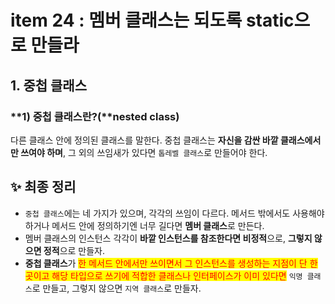 # item 24 : 멤버 클래스는 되도록 static으로 만들라

## **1. 중첩 클래스**

### **1) 중첩 클래스란?(**nested class)

다른 클래스 안에 정의된 클래스를 말한다. 중첩 클래스는 **자신을 감싼 바깥 클래스에서만 쓰여야 하며**, 그 외의 쓰임새가 있다면 `톱레벨 클래스`로 만들어야 한다.





## **✨** 최종 정리

* `중첩 클래스`에는 네 가지가 있으며, 각각의 쓰임이 다르다. 메서드 밖에서도 사용해야 하거나 메서드 안에 정의하기엔 너무 길다면 **멤버 클래스**로 만든다.&#x20;
* 멤버 클래스의 인스턴스 각각이 **바깥 인스턴스를 참조한다면 비정적**으로, **그렇지 않으면 정적**으로 만들자.&#x20;
* **중첩 클래스**가 <mark style="color:red;">한 메서드 안에서만 쓰이면서 그 인스턴스를 생성하는 지점이 단 한 곳이고 해당 타입으로 쓰기에 적합한 클래스나 인터페이스가 이미 있다면</mark> `익명 클래스`로 만들고, 그렇지 않으면 `지역 클래스`로 만들자.
